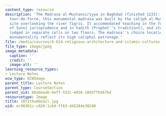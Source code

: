 ```yaml
---
content_type: resource
description: 'The Madrasa al-Mustansiriyya in Baghdad (finished 1233): a late Abbasid
  tour-de-force, this monumental madrasa was built by the caliph al-Mustansir on a
  site overlooking the river Tigris. It accommodated teaching in the four schools
  of Sunni jurisprudence and in hadith (Prophet''s traditions), and students were
  lodged in separate cells on two floors. The madrasa''s choice location and pronounced
  monumentality reflect its high caliphal patronage.'
file: /media/courses/4-614-religious-architecture-and-islamic-cultures-fall-2002/ec90361cc8261c6dff63d45284e38248_1071thumbnail.jpg
file_type: image/jpeg
image_metadata:
  caption: ''
  credit: ''
  image-alt: ''
learning_resource_types:
- Lecture Notes
ocw_type: OCWImage
parent_title: Lecture Notes
parent_type: CourseSection
parent_uid: 68abeaab-4eff-532c-e858-18d3ffb567bd
resourcetype: Image
title: 1071thumbnail.jpg
uid: ec90361c-c826-1c6d-ff63-d45284e38248
---
```

